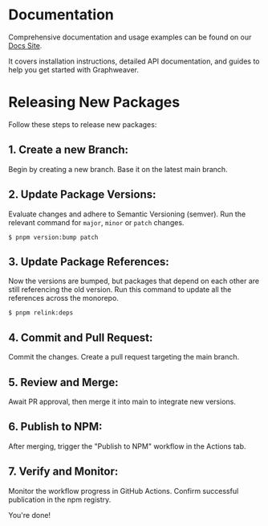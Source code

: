 # Documentation

Comprehensive documentation and usage examples can be found on our [Docs Site](https://graphweaver.com/docs).

It covers installation instructions, detailed API documentation, and guides to help you get started with Graphweaver.

# Releasing New Packages

Follow these steps to release new packages:

## 1. Create a new Branch:
Begin by creating a new branch. Base it on the latest main branch. 
## 2. Update Package Versions:
Evaluate changes and adhere to Semantic Versioning (semver). Run the relevant command for `major`, `minor` or `patch` changes.
```console
$ pnpm version:bump patch
```
## 3. Update Package References:
Now the versions are bumped, but packages that depend on each other are still referencing the old version. Run this command
to update all the references across the monorepo.

```console
$ pnpm relink:deps
```
## 4. Commit and Pull Request:
Commit the changes. Create a pull request targeting the main branch.
## 5. Review and Merge:
Await PR approval, then merge it into main to integrate new versions.
## 6. Publish to NPM:
After merging, trigger the "Publish to NPM" workflow in the Actions tab.
## 7. Verify and Monitor:
Monitor the workflow progress in GitHub Actions. Confirm successful publication in the npm registry. 

You're done!